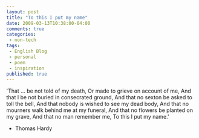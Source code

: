 ```yaml
---
layout: post
title: "To this I put my name"
date: 2009-03-13T10:38:00-04:00
comments: true
categories:
 - non-tech
tags:
 - English Blog
 - personal
 - poem
 - inspiration
published: true
---
```


'That ... be not told of my death,
Or made to grieve on account of me,
And that I be not buried in consecrated ground,
And that no sexton be asked to toll the bell,
And that nobody is wished to see my dead body,
And that no mourners walk behind me at my funeral,
And that no flowers be planted on my grave,
And that no man remember me,
To this I put my name.'

- Thomas Hardy